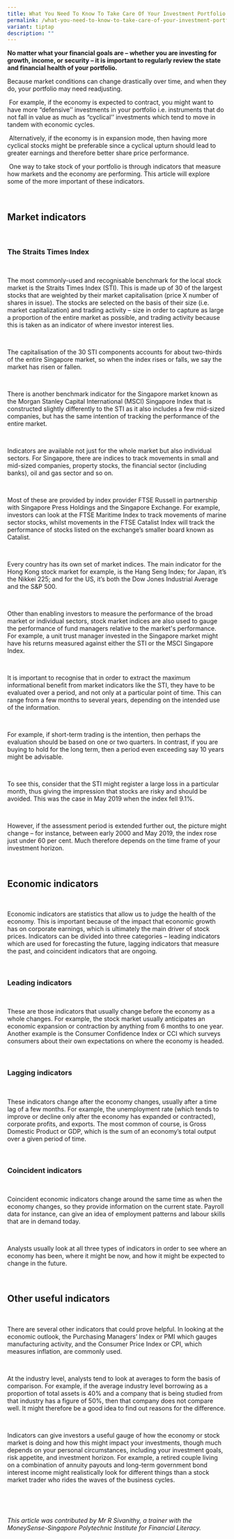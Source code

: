 ```yaml
---
title: What You Need To Know To Take Care Of Your Investment Portfolio
permalink: /what-you-need-to-know-to-take-care-of-your-investment-portfolio/
variant: tiptap
description: ""
---
```

<p><strong>No matter what your financial goals are – whether you are investing for growth, income, or security – it is important to regularly review the state and financial health of your portfolio.</strong>
</p>
<p>Because market conditions can change drastically over time, and when they
do, your portfolio may need readjusting.</p>
<p>&nbsp;For example, if the economy is expected to contract, you might want
to have more “defensive’’ investments in your portfolio i.e. instruments
that do not fall in value as much as “cyclical’’ investments which tend
to move in tandem with economic cycles.</p>
<p>&nbsp;Alternatively, if the economy is in expansion mode, then having
more cyclical stocks might be preferable since a cyclical upturn should
lead to greater earnings and therefore better share price performance.</p>
<p>&nbsp;One way to take stock of your portfolio is through indicators that
measure how markets and the economy are performing. This article will explore
some of the more important of these indicators.</p>
<p>&nbsp;</p>
<h2><strong>Market indicators</strong></h2>
<p>&nbsp;</p>
<h3><strong>The Straits Times Index</strong></h3>
<p>&nbsp;</p>
<p>The most commonly-used and recognisable benchmark for the local stock
market is the Straits Times Index (STI). This is made up of 30 of the largest
stocks that are weighted by their market capitalisation (price X number
of shares in issue). The stocks are selected on the basis of their size
(i.e. market capitalization) and trading activity – size in order to capture
as large a proportion of the entire market as possible, and trading activity
because this is taken as an indicator of where investor interest lies.</p>
<p>&nbsp;</p>
<p>The capitalisation of the 30 STI components accounts for about two-thirds
of the entire Singapore market, so when the index rises or falls, we say
the market has risen or fallen.</p>
<p>&nbsp;</p>
<p>There is another benchmark indicator for the Singapore market known as
the Morgan Stanley Capital International (MSCI) Singapore Index that is
constructed slightly differently to the STI as it also includes a few mid-sized
companies, but has the same intention of tracking the performance of the
entire market.</p>
<p>&nbsp;</p>
<p>Indicators are available not just for the whole market but also individual
sectors. For Singapore, there are indices to track movements in small and
mid-sized companies, property stocks, the financial sector (including banks),
oil and gas sector and so on.</p>
<p>&nbsp;</p>
<p>Most of these are provided by index provider FTSE Russell in partnership
with Singapore Press Holdings and the Singapore Exchange. For example,
investors can look at the FTSE Maritime Index to track movements of marine
sector stocks, whilst movements in the FTSE Catalist Index will track the
performance of stocks listed on the exchange’s smaller board known as Catalist.</p>
<p>&nbsp;</p>
<p>Every country has its own set of market indices. The main indicator for
the Hong Kong stock market for example, is the Hang Seng Index; for Japan,
it’s the Nikkei 225; and for the US, it’s both the Dow Jones Industrial
Average and the S&amp;P 500.</p>
<p>&nbsp;</p>
<p>Other than enabling investors to measure the performance of the broad
market or individual sectors, stock market indices are also used to gauge
the performance of fund managers relative to the market's performance.
For example, a unit trust manager invested in the Singapore market might
have his returns measured against either the STI or the MSCI Singapore
Index.</p>
<p>&nbsp;</p>
<p>It is important to recognise that in order to extract the maximum informational
benefit from market indicators like the STI, they have to be evaluated
over a period, and not only at a particular point of time. This can range
from a few months to several years, depending on the intended use of the
information.</p>
<p>&nbsp;</p>
<p>For example, if short-term&nbsp;trading is the intention, then perhaps
the evaluation should be based on one or two quarters. In contrast, if
you are buying to hold for the long term, then a period even&nbsp;exceeding
say 10 years might be advisable.</p>
<p>&nbsp;</p>
<p>To see this, consider that the STI might register a large loss in a particular
month, thus giving the impression that stocks are risky and should be avoided.
This was the case in May 2019 when the index fell 9.1%.</p>
<p>&nbsp;</p>
<p>However, if the assessment period is extended further out, the picture
might change – for instance, between early 2000 and May 2019, the index
rose just under 60 per cent. Much therefore depends on the time frame of
your investment horizon.</p>
<p>&nbsp;</p>
<h2><strong>Economic indicators</strong></h2>
<p><strong>&nbsp;</strong>
</p>
<p>Economic indicators are statistics that allow us to judge the health of
the economy. This is important because of the impact that economic growth
has on corporate earnings, which is ultimately the main driver of stock
prices. Indicators can be divided into three categories – leading indicators
which are used for forecasting the future, lagging indicators that measure
the past, and coincident indicators that are ongoing.</p>
<p>&nbsp;</p>
<h3><strong>Leading indicators</strong></h3>
<p>&nbsp;</p>
<p>These are those indicators that usually change before the economy as a
whole changes. For example, the stock market usually anticipates an economic
expansion or contraction by anything from 6 months to one year. Another
example is the Consumer Confidence Index or CCI which surveys consumers
about their own expectations on where the economy is headed.</p>
<p>&nbsp;</p>
<h3><strong>Lagging indicators</strong></h3>
<p><strong>&nbsp;&nbsp;&nbsp;&nbsp;&nbsp;&nbsp;&nbsp;&nbsp;&nbsp;&nbsp;&nbsp;&nbsp;&nbsp;</strong>
</p>
<p>These indicators change after the economy changes, usually after a time
lag of a few months. For example, the unemployment rate (which tends to
improve or decline only after the economy has expanded or contracted),
corporate profits, and exports. The most common of course, is Gross Domestic
Product or GDP, which is the sum of an economy’s total output over a given
period of time.</p>
<p>&nbsp;</p>
<h3><strong>Coincident indicators</strong></h3>
<p><strong>&nbsp;</strong>
</p>
<p>Coincident economic indicators change around the same time as when the
economy changes, so they provide information on the current state. Payroll
data for instance, can give an idea of employment patterns and labour skills
that are&nbsp;in demand today.</p>
<p>&nbsp;</p>
<p>Analysts usually look at all three types of indicators in order to see
where an economy has been, where it might be now, and how it might be expected
to change in the future.</p>
<p>&nbsp;</p>
<h2><strong>Other useful indicators</strong></h2>
<p>&nbsp;</p>
<p>There are several other indicators that could prove helpful. In looking
at the economic outlook, the Purchasing Managers’ Index&nbsp;or PMI which
gauges manufacturing activity, and the Consumer Price Index or CPI, which
measures inflation, are commonly used.</p>
<p>&nbsp;</p>
<p>At the industry level, analysts tend to look at averages to form the basis
of comparison. For example, if the average industry level borrowing as
a proportion of total assets is 40% and a company that is being studied
from that industry has a figure of 50%, then that company does not compare
well. It might therefore be a good idea to find out reasons for the difference.</p>
<p>&nbsp;</p>
<p>Indicators can give investors a useful&nbsp;gauge of how the economy or
stock market is doing and how this might impact your investments, though
much depends on your personal circumstances, including your investment
goals, risk appetite, and investment horizon. For example, a retired couple
living on a combination of annuity payouts and long-term government bond
interest income might realistically look for different things than a stock
market trader who rides the waves of the business cycles.</p>
<p>&nbsp;</p>
<p><em>&nbsp;</em>
</p>
<p><em>This article was contributed by Mr R Sivanithy, a trainer with the MoneySense-Singapore Polytechnic Institute for Financial Literacy.</em>
</p>